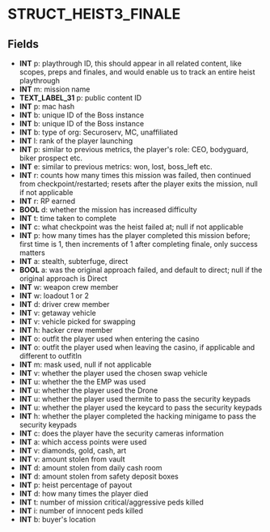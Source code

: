 # STRUCT_HEIST3_FINALE

## Fields
* **INT** p: playthrough ID, this should appear in all related content, like scopes, preps and finales, and would enable us to track an entire heist playthrough
* **INT** m: mission name
* **TEXT_LABEL_31** p: public content ID
* **INT** p: mac hash
* **INT** b: unique ID of the Boss instance
* **INT** b: unique ID of the Boss instance
* **INT** b: type of org: Securoserv, MC, unaffiliated
* **INT** l: rank of the player launching
* **INT** p: similar to previous metrics, the player's role: CEO, bodyguard, biker prospect etc.
* **INT** e: similar to previous metrics: won, lost, boss_left etc.
* **INT** r: counts how many times this mission was failed, then continued from checkpoint/restarted; resets after the player exits the mission, null if not applicable
* **INT** r: RP earned
* **BOOL** d: whether the mission has increased difficulty
* **INT** t: time taken to complete
* **INT** c: what checkpoint was the heist failed at; null if not applicable
* **INT** p: how many times has the player completed this mission before; first time is 1, then increments of 1 after completing finale, only success matters
* **INT** a: stealth, subterfuge, direct
* **BOOL** a: was the original approach failed, and default to direct; null if the original approach is Direct
* **INT** w: weapon crew member
* **INT** w: loadout 1 or 2
* **INT** d: driver crew member
* **INT** v: getaway vehicle
* **INT** v: vehicle picked for swapping
* **INT** h: hacker crew member
* **INT** o: outfit the player used when entering the casino
* **INT** o: outfit the player used when leaving the casino, if applicable and different to outfitIn
* **INT** m: mask used, null if not applicable
* **INT** v: whether the player used the chosen swap vehicle
* **INT** u: whether the the EMP was used
* **INT** u: whether the player used the Drone
* **INT** u: whether the player used thermite to pass the security keypads
* **INT** u: whether the player used the keycard to pass the security keypads
* **INT** h: whether the player completed the hacking minigame to pass the security keypads
* **INT** c: does the player have the security cameras information
* **INT** a: which access points were used
* **INT** v: diamonds, gold, cash, art
* **INT** v: amount stolen from vault
* **INT** d: amount stolen from daily cash room
* **INT** d: amount stolen from safety deposit boxes
* **INT** p: heist percentage of payout
* **INT** d: how many times the player died
* **INT** t: number of mission critical/aggressive peds killed
* **INT** i: number of innocent peds killed
* **INT** b: buyer's location